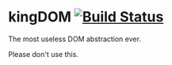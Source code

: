 # kingDOM [![Build Status](https://travis-ci.org/wrumsby/kingDOM.svg?branch=master)](https://travis-ci.org/wrumsby/kingDOM)

The most useless DOM abstraction ever.

Please don't use this.
